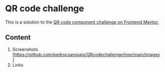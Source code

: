 # QR code challenge
This is a solution to the [QR code component challenge on Frontend Mentor.](https://www.frontendmentor.io/challenges/qr-code-component-iux_sIO_H)

## Content

1. Screenshots [https://github.com/pedrocsampaio/QRcodechallenge/tree/main/images]
2. Links


